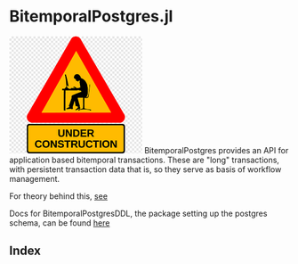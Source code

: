 # BitemporalPostgres.jl
![beware - work in progress](assets/wip.png)
BitemporalPostgres provides an API for application based bitemporal transactions.
These are "long" transactions, with persistent transaction data that is, so they serve as 
basis of workflow management.

For theory behind this, [see](api/theory)

Docs for BitemporalPostgresDDL, the package setting up the postgres schema, can be found [here](https://kaeptenblaubaer.github.io/BitemporalPostgresDDL.jl/dev)

## Index

```@index
```
